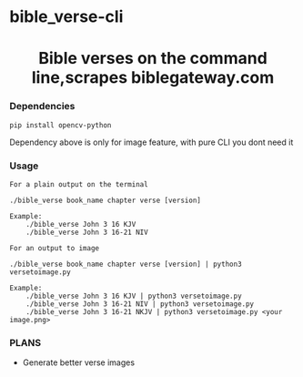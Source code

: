 # bible_verse-cli

<h1 align="center">Bible verses on the command line,scrapes biblegateway.com</h1>

### Dependencies
``` pip install opencv-python ```

Dependency above is only for image feature, with pure CLI you dont need it

### Usage

```
For a plain output on the terminal 

./bible_verse book_name chapter verse [version]

Example: 
	./bible_verse John 3 16 KJV
	./bible_verse John 3 16-21 NIV

```

```
For an output to image

./bible_verse book_name chapter verse [version] | python3 versetoimage.py

Example:
	./bible_verse John 3 16 KJV | python3 versetoimage.py
	./bible_verse John 3 16-21 NIV | python3 versetoimage.py
	./bible_verse John 3 16-21 NKJV | python3 versetoimage.py <your image.png>

```

### PLANS
* Generate better verse images
